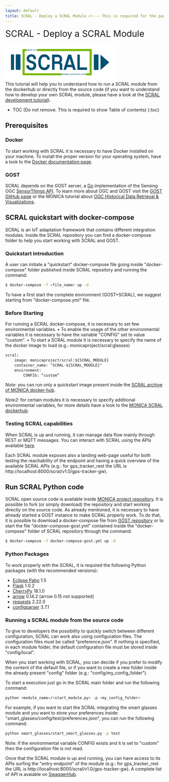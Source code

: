 ```yaml
---
layout: default
title: SCRAL - Deploy a SCRAL Module <!--- This is required for the page to come in the side pane --->
---
```

<span style="font-size:2em;">SCRAL - Deploy a SCRAL Module</span>
<!-- Using Span is a hack to avoid the title to come again in TOC.-->

<img src="https://github.com/MONICA-Project/monica-project.github.io/raw/master/assets/img/SCRAL-Logo-V1.1.png" alt="SCRAL logo" width="350"/> <br>
This tutorial will help you to understand how to run a SCRAL module from the dockerhub or directly from the source code (if you want to understand how to develop your own SCRAL module, please have a look at the [SCRAL development tutorial](https://monica-project.github.io/sections/scral-develop.html)).

<!--
## Table of Contents
1. [Prerequisites](#Prerequisites)
2. [SCRAL quickstart with docker-compose](#SCRAL-quickstart-with-docker-compose)
3. [Run SCRAL Python code](#Run-SCRAL-Python-code)
-->

* TOC (Do not remove. This is required to show Table of contents)
 {:toc}


## Prerequisites

### Docker
To start working with SCRAL it is necessary to have Docker installed on your machine.
To install the proper version for your operating system, have a look to the [Docker documentation page](https://docs.docker.com/).

### GOST
SCRAL depends on the GOST server, a [Go](https://golang.org/) implementation of the Sensing OGC [SensorThings API](http://developers.sensorup.com/docs).
To learn more about OGC and GOST visit the [GOST GitHub page](https://github.com/gost/server) or the MONICA tutorial about 
[OGC Historical Data Retrieval & Visualizations](https://monica-project.github.io/sections/gost_retrieval.html).


## SCRAL quickstart with docker-compose
SCRAL is an IoT adaptation framework that contains different integration modules.
Inside the SCRAL repository you can find a docker-compose folder to help you start working with SCRAL and GOST.

### Quickstart introduction
A user can initiate a "quickstart" docker-compose file going inside "docker-compose" folder published inside SCRAL repository and running the command:
```bash
$ docker-compose -f <file_name> up -d
```

To have a first start the complete environment (GOST+SCRAL), we suggest starting from "docker-compose.yml" file.

### Before Starting
For running a SCRAL docker-compose, it is necessary to set few environmental variables.
•	To enable the usage of the other environmental variables it is necessary to have the variable "CONFIG" set to value "custom".
•	To start a SCRAL module it is necessary to specify the name of the docker image to load (e.g.: monicaproject/scral:glasses)

```docker-compose
scral:
    image: monicaproject/scral:${SCRAL_MODULE}
    container_name: "SCRAL-${SCRAL_MODULE}"
    environment:
        CONFIG: “custom”
```

*Note*: you can run only a quickstart image present inside the [SCRAL archive of MONICA docker-hub](https://hub.docker.com/r/monicaproject/scral/tags).

*Note2*: for certain modules it is necessary to specify additional environmental variables, for more details have a look to the [MONICA SCRAL dockerhub](https://hub.docker.com/r/monicaproject/scral).

### Testing SCRAL capabilities
When SCRAL is up and running, it can manage data flow mainly through REST or MQTT messages.
You can interact with SCRAL using the APIs available [here](www.example.org).
<!-- generate and publish Swagger SCRAL API -->

Each SCRAL module exposes also a landing web-page useful for both testing the reachability of the endpoint 
and having a quick overview of the available SCRAL APIs
(e.g.: for gps_tracker_rest the URL is http://localhost:8000/scral/v1.0/gps-tracker-gw).


## Run SCRAL Python code
SCRAL open source code is available inside [MONICA project repository](https://github.com/MONICA-Project/scral-framework).
It is possible to fork (or simply download) the repository and start working directly on the source code.
As already mentioned, it is necessary to have already started a GOST instance to make SCRAL properly work.
To do that, it is possible to download a docker-compose file from [GOST repository](https://github.com/gost/docker-compose)
or to start the file "docker-compose-gost.yml" contained inside the "docker-compose" folder of SCRAL repository through the command:
```bash
$ docker-compose -f docker-compose-gost.yml up -d
```

### Python Packages
To work properly with the SCRAL, it is required the following Python packages (with the recommended versions):
 - [Eclipse Paho](https://pypi.org/project/paho-mqtt/1.5) 1.5
 - [Flask](https://pypi.org/project/Flask/1.0.2) 1.0.2
 - [CherryPy](https://pypi.org/project/CherryPy/18.1.0) 18.1.0
 - [arrow](https://pypi.org/project/arrow/0.14.2) 0.14.2 (arrow 0.15 not supported)
 - [requests](https://pypi.org/project/requests/2.22.0) 2.22.0
 - [configparser](https://pypi.org/project/configparser/3.7.1) 3.7.1

### Running a SCRAL module from the source code
To give to developers the possibility to quickly switch between different configuration, SCRAL can work also using configuration files.
The configuration files must be called “preference.json”.
If nothing is specified, in each module folder, the default configuration file must be stored inside "config/local".

When you start working with SCRAL, you can decide if you prefer to modify the content of the default file, or if you want to create a new folder inside the already present "config" folder (e.g.: "config/my_config_folder").

To start a execution just go in the SCRAL main folder and run the following command:
```bash
python <module_name>/<start_module.py> -p <my_config_folder>
```
For example, if you want to start the SCRAL integrating the smart glasses module and you want to store your preferences inside: "smart_glasses/config/test/preferences.json", you can run the following command:
```bash
python smart_glasses/start_smart_glasses.py -p test
```
Note: if the environmental variable CONFIG exists and it is set to "custom" then the configuration file is not read.

Once that the SCRAL module is up and running, you can have access to its APIs surfing the "entry endpoint" of the module (e.g.: for gps_tracker_rest the URL is http://localhost:8000/scral/v1.0/gps-tracker-gw).
A complete list of API is avaiable on [SwaggerHub](https://app.swaggerhub.com/apis-docs/scral/SCRAL/).
